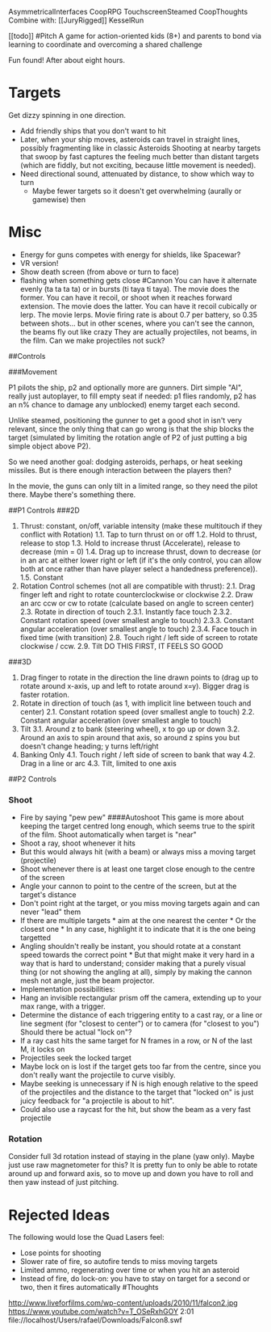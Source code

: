 ﻿
AsymmetricalInterfaces
CoopRPG
TouchscreenSteamed
CoopThoughts
Combine with:
[[JuryRigged]]
KesselRun

[[todo]]
#Pitch
A game for action-oriented kids (8+) and parents to bond via learning to coordinate and overcoming a shared challenge

Fun found! After about eight hours.


# Targets
Get dizzy spinning in one direction.

* Add friendly ships that you don't want to hit
* Later, when your ship moves, asteroids can travel in straight lines, possibly fragmenting like in classic Asteroids
Shooting at nearby targets that swoop by fast captures the feeling much better than distant targets (which are fiddly, but not exciting, because little movement is needed).
* Need directional sound, attenuated by distance, to show which way to turn
  * Maybe fewer targets so it doesn't get overwhelming (aurally or gamewise) then
 
# Misc
* Energy for guns competes with energy for shields, like Spacewar?
* VR version!
* Show death screen (from above or turn to face)
* flashing when something gets close
#Cannon
You can have it alternate evenly (ta ta ta ta) or in bursts (ti taya ti taya). The movie does the former.
You can have it recoil, or shoot when it reaches forward extension. The movie does the latter.
You can have it recoil cubically or lerp. The movie lerps.
Movie firing rate is about 0.7 per battery, so 0.35 between shots... but in other scenes, where you can't see the cannon, the beams fly out like crazy
They are actually projectiles, not beams, in the film. Can we make projectiles not suck?

##Controls
 
###Movement

P1 pilots the ship, p2 and optionally more are gunners. Dirt simple "AI", really just autoplayer, to fill empty seat if needed: p1 flies randomly, p2 has an n% chance to damage any unblocked) enemy target each second.

Unlike steamed, positioning the gunner to get a good shot in isn't very relevant, since the only thing that can go wrong is that the ship blocks the target (simulated by limiting the rotation angle of P2 of just putting a big simple object above P2).

So we need another goal: dodging asteroids, perhaps, or heat seeking missiles. But is there enough interaction between the players then?

In the movie, the guns can only tilt in a limited range, so they need the pilot there. Maybe there's something there.

##P1 Controls
###2D
1. Thrust: constant, on/off, variable intensity (make these multitouch if they conflict with Rotation)
1.1. Tap to turn thrust on or off
1.2. Hold to thrust, release to stop
1.3. Hold to increase thrust (Accelerate), release to decrease (min = 0)
1.4. Drag up to increase thrust, down to decrease (or in an arc at either lower right or left (if it's the only control, you can allow both at once rather than have player select a handedness preference)).
1.5. Constant
2. Rotation Control schemes (not all are compatible with thrust):
2.1. Drag finger left and right to rotate counterclockwise or clockwise
2.2. Draw an arc ccw or cw to rotate (calculate based on angle to screen center)
2.3. Rotate in direction of touch
2.3.1. Instantly face touch
2.3.2. Constant rotation speed (over smallest angle to touch)
2.3.3. Constant angular acceleration (over smallest angle to touch)
2.3.4. Face touch in fixed time (with transition)
2.8. Touch right / left side of screen to rotate clockwise / ccw.
2.9. Tilt DO THIS FIRST, IT FEELS SO GOOD

###3D
1. Drag finger to rotate in the direction the line drawn points to (drag up to rotate around x-axis, up and left to rotate around x=y). Bigger drag is faster rotation.
2. Rotate in direction of touch (as 1, with implicit line between touch and center)
2.1. Constant rotation speed (over smallest angle to touch)
2.2. Constant angular acceleration (over smallest angle to touch)
3. Tilt
3.1. Around z to bank (steering wheel), x to go up or down
3.2. Around an axis to spin around that axis, so around z spins you but doesn't change heading; y turns left/right
4. Banking Only
4.1. Touch right / left side of screen to bank that way
4.2. Drag in a line or arc 
4.3. Tilt, limited to one axis

##P2 Controls
### Shoot
* Fire by saying "pew pew"
####Autoshoot
This game is more about keeping the target centred long enough, which seems true to the spirit of the film.
Shoot automatically when target is "near"
 * Shoot a ray, shoot whenever it hits
  * But this would always hit (with a beam) or always miss a moving target (projectile)
 * Shoot whenever there is at least one target close enough to the centre of the screen
  * Angle your cannon to point to the centre of the screen, but at the target's distance
   * Don't point right at the target, or you miss moving targets again and can never "lead" them
   * If there are multiple targets
    * aim at the one nearest the center
    * Or the closest one
    * In any case, highlight it to indicate that it is the one being targetted
   * Angling shouldn't really be instant, you should rotate at a constant speed towards the correct point
    * But that might make it very hard in a way that is hard to understand; consider making that a purely visual thing (or not showing the angling at all), simply by making the cannon mesh not angle, just the beam projector.
  * Implementation possibilities:
   * Hang an invisible rectangular prism off the camera, extending up to your max range, with a trigger.
   * Determine the distance of each triggering entity to a cast ray, or a line or line segment (for "closest to center") or to camera (for "closest to you")
Should there be actual "lock on"? 
 * If a ray cast hits the same target for N frames in a row, or N of the last M, it locks on
 * Projectiles seek the locked target
  * Maybe lock on is lost if the target gets too far from the centre, since you don't really want the projectile to curve visibly.
 * Maybe seeking is unnecessary if N is high enough relative to the speed of the projectiles and the distance to the target that "locked on" is just juicy feedback for "a projectile is about to hit".
 * Could also use a raycast for the hit, but show the beam as a very fast projectile
### Rotation
Consider full 3d rotation instead of staying in the plane (yaw only). Maybe just use raw magnetometer for this?
It is pretty fun to only be able to rotate around up and forward axis, so to move up and down you have to roll and then yaw instead of just pitching.
# Rejected Ideas
The following would lose the Quad Lasers feel:
 * Lose points for shooting 
 * Slower rate of fire, so autofire tends to miss moving targets
 * Limited ammo, regenerating over time or when you hit an asteroid
 * Instead of fire, do lock-on: you have to stay on target for a second or two, then it fires automatically
#Thoughts

http://www.liveforfilms.com/wp-content/uploads/2010/11/falcon2.jpg
https://www.youtube.com/watch?v=T_OSeRxhGOY 2:01
file://localhost/Users/rafael/Downloads/Falcon8.swf
